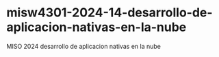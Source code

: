 # misw4301-2024-14-desarrollo-de-aplicacion-nativas-en-la-nube
MISO 2024 desarrollo de aplicacion nativas en la nube
